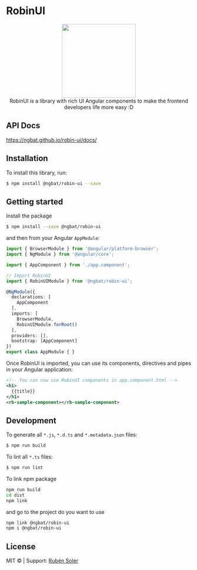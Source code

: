 # RobinUI
<div align="center">
  <img width="200px" src="https://raw.githubusercontent.com/ngBat/graphic-designs/master/robin-ui/logo/robin-ui.png">
  <br/>
RobinUI is a library with rich UI Angular components to make the frontend developers life more easy :D  
</div>

## API Docs

<a href="https://ngbat.github.io/robin-ui/docs/">https://ngbat.github.io/robin-ui/docs/</a>

## Installation

To install this library, run:

```bash
$ npm install @ngbat/robin-ui --save
```

## Getting started

Install the package

```bash
$ npm install --save @ngbat/robin-ui 
```

and then from your Angular `AppModule`:

```typescript
import { BrowserModule } from '@angular/platform-browser';
import { NgModule } from '@angular/core';

import { AppComponent } from './app.component';

// Import RobinUI
import { RobinUIModule } from '@ngbat/robin-ui';

@NgModule({
  declarations: [
    AppComponent
  ],
  imports: [
    BrowserModule,
    RobinUIModule.forRoot()
  ],
  providers: [],
  bootstrap: [AppComponent]
})
export class AppModule { }
```

Once RobinUI is imported, you can use its components, directives and pipes in your Angular application:

```xml
<!-- You can now use RobinUI components in app.component.html -->
<h1>
  {{title}}
</h1>
<rb-sample-component></rb-sample-component>
```

## Development

To generate all `*.js`, `*.d.ts` and `*.metadata.json` files:

```bash
$ npm run build
```

To lint all `*.ts` files:

```bash
$ npm run lint
```

To link npm package 

```bash
npm run build
cd dist
npm link
```

and go to the project do you want to use

```bash
npm link @ngbat/robin-ui
npm i @ngbat/robin-ui
```

## License

MIT © | Support: [Rubén Soler](mailto:r.solerginer@gmail.com)
